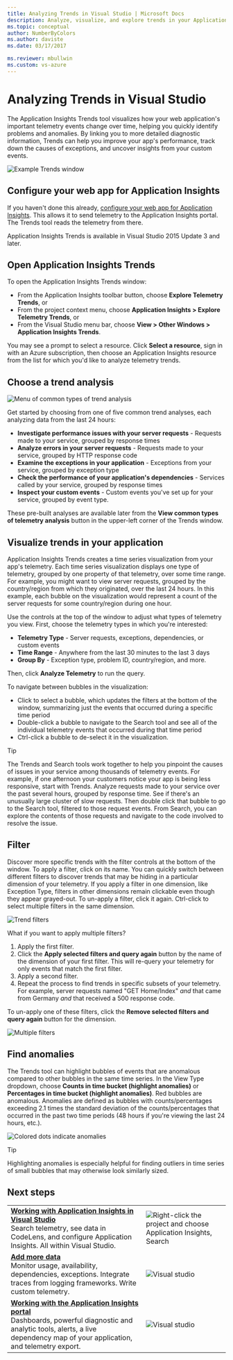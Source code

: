 ```yaml
---
title: Analyzing Trends in Visual Studio | Microsoft Docs
description: Analyze, visualize, and explore trends in your Application Insights telemetry in Visual Studio.
ms.topic: conceptual
author: NumberByColors
ms.author: daviste
ms.date: 03/17/2017

ms.reviewer: mbullwin
ms.custom: vs-azure
---
```


# Analyzing Trends in Visual Studio
The Application Insights Trends tool visualizes how your web application's important telemetry events change over time, helping you quickly identify problems and anomalies. By linking you to more detailed diagnostic information, Trends can help you improve your app's performance, track down the causes of exceptions, and uncover insights from your custom events.

![Example Trends window](./media/visual-studio-trends/app-insights-trends-hero-750.png)

## Configure your web app for Application Insights

If you haven't done this already, [configure your web app for Application Insights](../../azure-monitor/app/app-insights-overview.md). This allows it to send telemetry to the Application Insights portal. The Trends tool reads the telemetry from there.

Application Insights Trends is available in Visual Studio 2015 Update 3 and later.

## Open Application Insights Trends
To open the Application Insights Trends window:

* From the Application Insights toolbar button, choose **Explore Telemetry Trends**, or
* From the project context menu, choose **Application Insights > Explore Telemetry Trends**, or
* From the Visual Studio menu bar, choose **View > Other Windows > Application Insights Trends**.

You may see a prompt to select a resource. Click **Select a resource**, sign in with an Azure subscription, then choose an Application Insights resource from the list for which you'd like to analyze telemetry trends.

## Choose a trend analysis
![Menu of common types of trend analysis](./media/visual-studio-trends/app-insights-trends-1-750.png)

Get started by choosing from one of five common trend analyses, each analyzing data from the last 24 hours:

* **Investigate performance issues with your server requests** - Requests made to your service, grouped by response times
* **Analyze errors in your server requests** - Requests made to your service, grouped by HTTP response code
* **Examine the exceptions in your application** - Exceptions from your service, grouped by exception type
* **Check the performance of your application's dependencies** - Services called by your service, grouped by response times
* **Inspect your custom events** - Custom events you've set up for your service, grouped by event type.

These pre-built analyses are available later from the **View common types of telemetry analysis** button in the upper-left corner of the Trends window.

## Visualize trends in your application
Application Insights Trends creates a time series visualization from your app's telemetry. Each time series visualization displays one type of telemetry, grouped by one property of that telemetry, over some time range. For example, you might want to view server requests, grouped by the country/region from which they originated, over the last 24 hours. In this example, each bubble on the visualization would represent a count of the server requests for some country/region during one hour.

Use the controls at the top of the window to adjust what types of telemetry you view. First, choose the telemetry types in which you're interested:

* **Telemetry Type** - Server requests, exceptions, dependencies, or custom events
* **Time Range** - Anywhere from the last 30 minutes to the last 3 days
* **Group By** - Exception type, problem ID, country/region, and more.

Then, click **Analyze Telemetry** to run the query.

To navigate between bubbles in the visualization:

* Click to select a bubble, which updates the filters at the bottom of the window, summarizing just the events that occurred during a specific time period
* Double-click a bubble to navigate to the Search tool and see all of the individual telemetry events that occurred during that time period
* Ctrl-click a bubble to de-select it in the visualization.

> [!TIP]
> The Trends and Search tools work together to help you pinpoint the causes of issues in your service among thousands of telemetry events. For example, if one afternoon your customers notice your app is being less responsive, start with Trends. Analyze requests made to your service over the past several hours, grouped by response time. See if there's an unusually large cluster of slow requests. Then double click that bubble to go to the Search tool, filtered to those request events. From Search, you can explore the contents of those requests and navigate to the code involved to resolve the issue.
> 
> 

## Filter
Discover more specific trends with the filter controls at the bottom of the window. To apply a filter, click on its name. You can quickly switch between different filters to discover trends that may be hiding in a particular dimension of your telemetry. If you apply a filter in one dimension, like Exception Type, filters in other dimensions remain clickable even though they appear grayed-out. To un-apply a filter, click it again. Ctrl-click to select multiple filters in the same dimension.

![Trend filters](./media/visual-studio-trends/TrendsFiltering-750.png)

What if you want to apply multiple filters? 

1. Apply the first filter. 
2. Click the **Apply selected filters and query again** button by the name of the dimension of your first filter. This will re-query your telemetry for only events that match the first filter. 
3. Apply a second filter. 
4. Repeat the process to find trends in specific subsets of your telemetry. For example, server requests named "GET Home/Index" *and* that came from Germany *and* that received a 500 response code. 

To un-apply one of these filters, click the **Remove selected filters and query again** button for the dimension.

![Multiple filters](./media/visual-studio-trends/TrendsFiltering2-750.png)

## Find anomalies
The Trends tool can highlight bubbles of events that are anomalous compared to other bubbles in the same time series. In the View Type dropdown, choose **Counts in time bucket (highlight anomalies)** or **Percentages in time bucket (highlight anomalies)**. Red bubbles are anomalous. Anomalies are defined as bubbles with counts/percentages exceeding 2.1 times the standard deviation of the counts/percentages that occurred in the past two time periods (48 hours if you're viewing the last 24 hours, etc.).

![Colored dots indicate anomalies](./media/visual-studio-trends/TrendsAnomalies-750.png)

> [!TIP]
> Highlighting anomalies is especially helpful for finding outliers in time series of small bubbles that may otherwise look similarly sized.  
> 
> 

## <a name="next"></a>Next steps
|  |  |
| --- | --- |
| **[Working with Application Insights in Visual Studio](../../azure-monitor/app/visual-studio.md)**<br/>Search telemetry, see data in CodeLens, and configure Application Insights. All within Visual Studio. |![Right-click the project and choose Application Insights, Search](./media/visual-studio-trends/34.png) |
| **[Add more data](../../azure-monitor/app/asp-net-more.md)**<br/>Monitor usage, availability, dependencies, exceptions. Integrate traces from logging frameworks. Write custom telemetry. |![Visual studio](./media/visual-studio-trends/64.png) |
| **[Working with the Application Insights portal](../../azure-monitor/app/overview-dashboard.md)**<br/>Dashboards, powerful diagnostic and analytic tools, alerts, a live dependency map of your application, and telemetry export. |![Visual studio](./media/visual-studio-trends/62.png) |

